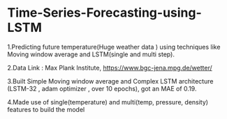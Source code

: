 # Time-Series-Forecasting-using-LSTM
1.Predicting future temperature(Huge weather data ) using techniques like Moving window average and LSTM(single and multi step).

2.Data Link : Max Plank Institute, https://www.bgc-jena.mpg.de/wetter/

3.Built Simple Moving window average and Complex LSTM architecture (LSTM-32 , adam optimizer , over 10 epochs), got an MAE of 0.19.

4.Made use of single(temperature) and multi(temp, pressure, density) features to build the model


